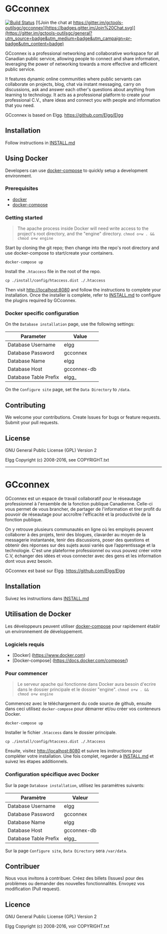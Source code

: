 
# GCconnex

[![Build Status](https://secure.travis-ci.org/gctools-outilsgc/gcconnex.svg?branch=gcconnex)](https://travis-ci.org/gctools-outilsgc/gcconnex)
[![Join the chat at https://gitter.im/gctools-outilsgc/gcconnex](https://badges.gitter.im/Join%20Chat.svg)](https://gitter.im/gctools-outilsgc/general?utm_source=badge&utm_medium=badge&utm_campaign=pr-badge&utm_content=badge)

GCconnex is a professional networking and collaborative workspace for all Canadian public service, allowing people to connect and share information, leveraging the power of networking towards a more effective and efficient public service.

It features dynamic online communities where public servants can collaborate on projects, blog, chat via instant messaging, carry on discussions, ask and answer each other's questions about anything from learning to technology. It acts as a professional platform to create your professional C.V., share ideas and connect you with people and information that you need.

GCconnex is based on Elgg. https://github.com/Elgg/Elgg

## Installation

Follow instructions in [INSTALL.md](INSTALL.md)

## Using Docker

Developers can use [docker-compose](https://docs.docker.com/compose/) to
quickly setup a development environment.

### Prerequisites

* [docker](https://www.docker.com)
* [docker-compose](https://docs.docker.com/compose/)

### Getting started

> The apache process inside Docker will need write access to the project's root
> directory, and the "engine" directory.  ```chmod o+w . && chmod o+w engine```

Start by cloning the git repo; then change into the repo's root directory and
use docker-compose to start/create your containers.

    docker-compose up

Install the `.htaccess` file in the root of the repo.

    cp ./install/config/htaccess.dist ./.htaccess

Then visit [http://localhost:8080](http://localhost:8080) and follow the
instructions to complete your installation.  Once the installer is complete,
refer to [INSTALL.md](INSTALL.md#configure-plugins) to configure the plugins
required by GCconnex.

### Docker specific configuration

On the `Database installation` page, use the following settings:

| Parameter             | Value         |
| --------------------- | ------------- |
| Database Username     | elgg          |
| Database Password     | gcconnex      |
| Database Name         | elgg          |
| Database Host         | gcconnex-db   |
| Database Table Prefix | elgg_         |

On the `Configure site` page, set the `Data Directory` to `/data`.

## Contributing

We welcome your contributions. Create Issues for bugs or feature requests. Submit your pull requests.

## License

GNU General Public License (GPL) Version 2

Elgg Copyright (c) 2008-2016, see COPYRIGHT.txt

-------------------------------------------------------------------

# GCconnex

GCconnex est un espace de travail collaboratif pour le réseautage professionnel à l'ensemble de la fonction publique Canadienne. Celle-ci vous permet de vous brancher, de partager de l'information et tirer profit du pouvoir de réseautage pour accroître l'efficacité et la productivité de la fonction publique.

On y retrouve plusieurs communautés en ligne où les employés peuvent collaborer à des projets, tenir des blogues, clavarder au moyen de la messagerie instantanée, tenir des discussions, poser des questions et obtenir des réponses sur des sujets aussi variés que l’apprentissage et la technologie. C'est une plateforme professionnel ou vous pouvez créer votre C.V, échanger des idées et vous connecter avec des gens et les information dont vous avez besoin.

GCconnex est basé sur Elgg. https://github.com/Elgg/Elgg

## Installation

Suivez les instructions dans [INSTALL.md](INSTALL.md)

## Utilisation de Docker

Les développeurs peuvent utiliser
[docker-compose](https://docs.docker.com/compose/) pour rapidement établir un
environnement de développement.

### Logiciels requis

* [Docker] (https://www.docker.com)
* [Docker-compose] (https://docs.docker.com/compose/)

### Pour commencer

> Le serveur apache qui fonctionne dans Docker aura besoin d'ecrire dans le dossier
> principale et le dossier "engine".  ```chmod o+w . && chmod o+w engine```

Commencez avec le téléchargement du code source de github, ensuite dans ceci
utilisez `docker-compose` pour démarrer et/ou créer vos conteneurs Docker.

    docker-compose up

Installer le fichier `.htaccess` dans le dossier principale.

    cp ./install/config/htaccess.dist ./.htaccess

Ensuite, visitez [http://localhost:8080](http://localhost:8080) et suivre les
instructions pour compléter votre installation.  Une fois complet, regarder à
[INSTALL.md](INSTALL.md#configure-plugins) et suivez les étapes additionnels.

### Configuration spécifique avec Docker

Sur la page `Database installation`, utilisez les paramètres suivants:

| Paramètre             | Valeur        |
| --------------------- | ------------- |
| Database Username     | elgg          |
| Database Password     | gcconnex      |
| Database Name         | elgg          |
| Database Host         | gcconnex-db   |
| Database Table Prefix | elgg_         |

Sur la page `Configure site`, `Data Directory` sera `/var/data`.

## Contribuer

Nous vous invitons à contribuer.  Créez des billets (Issues) pour des problèmes ou demander des nouvelles fonctionnalités.  Envoyez vos modification (Pull request).

## Licence

GNU General Public License (GPL) Version 2

Elgg Copyright (c) 2008-2016, voir COPYRIGHT.txt
